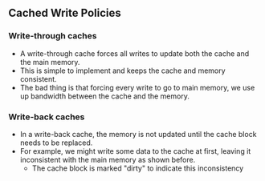 ## Cached Write Policies
  
### Write-through caches
- A write-through cache forces all writes to update both the cache and the main memory.
- This is simple to implement and keeps the cache and memory consistent.
- The bad thing is that forcing every write to go to main memory, we use up bandwidth between the cache and the memory.

### Write-back caches
- In a write-back cache, the memory is not updated until the cache block needs to be replaced.
- For example,  we might write some data to the cache at first, leaving it inconsistent with the main memory as shown before.
  - The cache block is marked "dirty" to indicate this inconsistency
